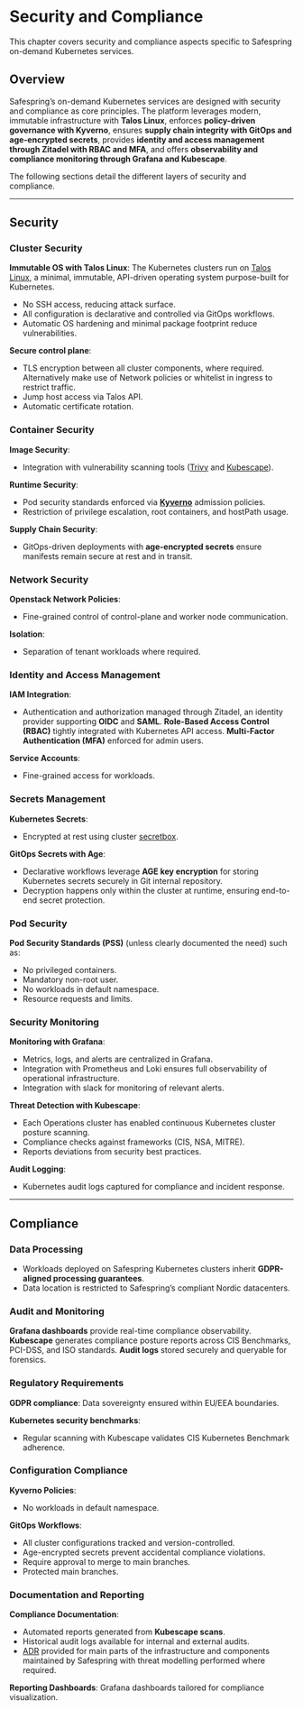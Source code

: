 # Security and Compliance

This chapter covers security and compliance aspects specific to Safespring on-demand Kubernetes services.

## Overview

Safespring’s on-demand Kubernetes services are designed with security and compliance as core principles. The platform leverages modern, immutable infrastructure with **Talos Linux**, enforces **policy-driven governance with Kyverno**, ensures **supply chain integrity with GitOps and age-encrypted secrets**, provides **identity and access management through Zitadel with RBAC and MFA**, and offers **observability and compliance monitoring through Grafana and Kubescape**.

The following sections detail the different layers of security and compliance.

---

## Security

### Cluster Security

**Immutable OS with Talos Linux**: The Kubernetes clusters run on [Talos Linux](https://www.talos.dev/), a minimal, immutable, API-driven operating system purpose-built for Kubernetes.

* No SSH access, reducing attack surface.
* All configuration is declarative and controlled via GitOps workflows.
* Automatic OS hardening and minimal package footprint reduce vulnerabilities.

**Secure control plane**:

* TLS encryption between all cluster components, where required. Alternatively make use of Network policies or whitelist in ingress to restrict traffic.
* Jump host access via Talos API.
* Automatic certificate rotation.

### Container Security

**Image Security**:

* Integration with vulnerability scanning tools ([Trivy](https://goharbor.io/docs/2.13.0/administration/vulnerability-scanning/) and [Kubescape](https://kubescape.io/)).

**Runtime Security**:

* Pod security standards enforced via [**Kyverno**](https://kyverno.io/) admission policies.
* Restriction of privilege escalation, root containers, and hostPath usage.

**Supply Chain Security**:

* GitOps-driven deployments with **age-encrypted secrets** ensure manifests remain secure at rest and in transit.

### Network Security

**Openstack Network Policies**:

* Fine-grained control of control-plane and worker node communication.

**Isolation**:

* Separation of tenant workloads where required.

### Identity and Access Management

**IAM Integration**:

* Authentication and authorization managed through Zitadel, an identity provider supporting **OIDC** and **SAML**.
**Role-Based Access Control (RBAC)** tightly integrated with Kubernetes API access.
**Multi-Factor Authentication (MFA)** enforced for admin users.

**Service Accounts**:

* Fine-grained access for workloads.

### Secrets Management

**Kubernetes Secrets**:

* Encrypted at rest using cluster [secretbox](https://kubernetes.io/docs/tasks/administer-cluster/encrypt-data/#providers).

**GitOps Secrets with Age**:

* Declarative workflows leverage **AGE key encryption** for storing Kubernetes secrets securely in Git internal repository.
* Decryption happens only within the cluster at runtime, ensuring end-to-end secret protection.

### Pod Security

**Pod Security Standards (PSS)** (unless clearly documented the need) such as:

* No privileged containers.
* Mandatory non-root user.
* No workloads in default namespace.
* Resource requests and limits.

### Security Monitoring

**Monitoring with Grafana**:

* Metrics, logs, and alerts are centralized in Grafana.
* Integration with Prometheus and Loki ensures full observability of operational infrastructure.
* Integration with slack for monitoring of relevant alerts.

**Threat Detection with Kubescape**:

* Each Operations cluster has enabled continuous Kubernetes cluster posture scanning.
* Compliance checks against frameworks (CIS, NSA, MITRE).
* Reports deviations from security best practices.

**Audit Logging**:

* Kubernetes audit logs captured for compliance and incident response.

---

## Compliance

### Data Processing

* Workloads deployed on Safespring Kubernetes clusters inherit **GDPR-aligned processing guarantees**.
* Data location is restricted to Safespring’s compliant Nordic datacenters.

### Audit and Monitoring

**Grafana dashboards** provide real-time compliance observability.
**Kubescape** generates compliance posture reports across CIS Benchmarks, PCI-DSS, and ISO standards.
**Audit logs** stored securely and queryable for forensics.

### Regulatory Requirements

**GDPR compliance**: Data sovereignty ensured within EU/EEA boundaries.

**Kubernetes security benchmarks**:

* Regular scanning with Kubescape validates CIS Kubernetes Benchmark adherence.

### Configuration Compliance

**Kyverno Policies**:

* No workloads in default namespace.

**GitOps Workflows**:

* All cluster configurations tracked and version-controlled.
* Age-encrypted secrets prevent accidental compliance violations.
* Require approval to merge to main branches.
* Protected main branches.

### Documentation and Reporting

**Compliance Documentation**:

* Automated reports generated from **Kubescape scans**.
* Historical audit logs available for internal and external audits.
* [ADR](https://adr.github.io/) provided for main parts of the infrastructure and components maintained by Safespring with threat modelling performed where required.

**Reporting Dashboards**: Grafana dashboards tailored for compliance visualization.
